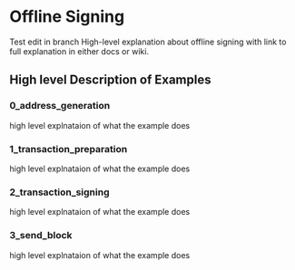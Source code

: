 # Offline Signing

Test edit in branch
High-level explanation about offline signing with link to full explanation in either docs or wiki.

## High level Description of Examples

### 0_address_generation

high level explnataion of what the example does

### 1_transaction_preparation

high level explnataion of what the example does

### 2_transaction_signing

high level explnataion of what the example does

### 3_send_block

high level explnataion of what the example does
